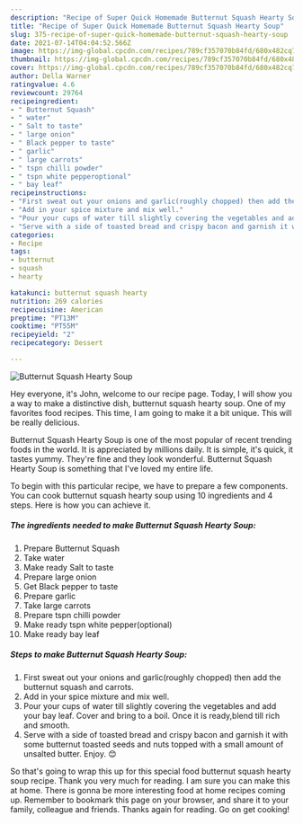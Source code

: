 ```yaml
---
description: "Recipe of Super Quick Homemade Butternut Squash Hearty Soup"
title: "Recipe of Super Quick Homemade Butternut Squash Hearty Soup"
slug: 375-recipe-of-super-quick-homemade-butternut-squash-hearty-soup
date: 2021-07-14T04:04:52.566Z
image: https://img-global.cpcdn.com/recipes/789cf357070b84fd/680x482cq70/butternut-squash-hearty-soup-recipe-main-photo.jpg
thumbnail: https://img-global.cpcdn.com/recipes/789cf357070b84fd/680x482cq70/butternut-squash-hearty-soup-recipe-main-photo.jpg
cover: https://img-global.cpcdn.com/recipes/789cf357070b84fd/680x482cq70/butternut-squash-hearty-soup-recipe-main-photo.jpg
author: Della Warner
ratingvalue: 4.6
reviewcount: 29764
recipeingredient:
- " Butternut Squash"
- " water"
- " Salt to taste"
- " large onion"
- " Black pepper to taste"
- " garlic"
- " large carrots"
- " tspn chilli powder"
- " tspn white pepperoptional"
- " bay leaf"
recipeinstructions:
- "First sweat out your onions and garlic(roughly chopped) then add the butternut squash and carrots."
- "Add in your spice mixture and mix well."
- "Pour your cups of water till slightly covering the vegetables and add your bay leaf. Cover and bring to a boil. Once it is ready,blend till rich and smooth."
- "Serve with a side of toasted bread and crispy bacon and garnish it with some butternut toasted seeds and nuts topped with a small amount of unsalted butter. Enjoy. 😊"
categories:
- Recipe
tags:
- butternut
- squash
- hearty

katakunci: butternut squash hearty 
nutrition: 269 calories
recipecuisine: American
preptime: "PT13M"
cooktime: "PT55M"
recipeyield: "2"
recipecategory: Dessert

---
```



![Butternut Squash Hearty Soup](https://img-global.cpcdn.com/recipes/789cf357070b84fd/680x482cq70/butternut-squash-hearty-soup-recipe-main-photo.jpg)

Hey everyone, it's John, welcome to our recipe page. Today, I will show you a way to make a distinctive dish, butternut squash hearty soup. One of my favorites food recipes. This time, I am going to make it a bit unique. This will be really delicious.



Butternut Squash Hearty Soup is one of the most popular of recent trending foods in the world. It is appreciated by millions daily. It is simple, it's quick, it tastes yummy. They're fine and they look wonderful. Butternut Squash Hearty Soup is something that I've loved my entire life.


To begin with this particular recipe, we have to prepare a few components. You can cook butternut squash hearty soup using 10 ingredients and 4 steps. Here is how you can achieve it.

<!--inarticleads1-->

##### The ingredients needed to make Butternut Squash Hearty Soup:

1. Prepare  Butternut Squash
1. Take  water
1. Make ready  Salt to taste
1. Prepare  large onion
1. Get  Black pepper to taste
1. Prepare  garlic
1. Take  large carrots
1. Prepare  tspn chilli powder
1. Make ready  tspn white pepper(optional)
1. Make ready  bay leaf




<!--inarticleads2-->

##### Steps to make Butternut Squash Hearty Soup:

1. First sweat out your onions and garlic(roughly chopped) then add the butternut squash and carrots.
1. Add in your spice mixture and mix well.
1. Pour your cups of water till slightly covering the vegetables and add your bay leaf. Cover and bring to a boil. Once it is ready,blend till rich and smooth.
1. Serve with a side of toasted bread and crispy bacon and garnish it with some butternut toasted seeds and nuts topped with a small amount of unsalted butter. Enjoy. 😊




So that's going to wrap this up for this special food butternut squash hearty soup recipe. Thank you very much for reading. I am sure you can make this at home. There is gonna be more interesting food at home recipes coming up. Remember to bookmark this page on your browser, and share it to your family, colleague and friends. Thanks again for reading. Go on get cooking!
